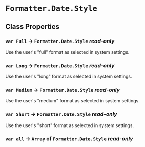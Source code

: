 # `Formatter.Date.Style`

## Class Properties

### `var Full` → `Formatter.Date.Style` _read-only_

Use the user's "full" format as selected in system settings.   
  


### `var Long` → `Formatter.Date.Style` _read-only_

Use the user's "long" format as selected in system settings.   
  


### `var Medium` → `Formatter.Date.Style` _read-only_

Use the user's "medium" format as selected in system settings.   
  


### `var Short` → `Formatter.Date.Style` _read-only_

Use the user's "short" format as selected in system settings.   
  


### `var all` → `Array` of `Formatter.Date.Style` _read-only_
